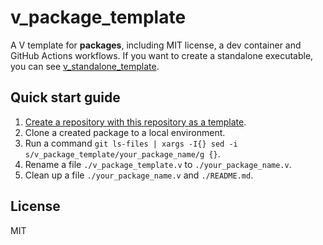 # v_package_template

A V template for **packages**, including MIT license, a dev container and GitHub Actions workflows.
If you want to create a standalone executable, you can see [v_standalone_template](https://github.com/sakkke/v_standalone_template).

## Quick start guide

1. [Create a repository with this repository as a template](https://github.com/sakkke/v_package_template/generate).
2. Clone a created package to a local environment.
3. Run a command `git ls-files | xargs -I{} sed -i s/v_package_template/your_package_name/g {}`.
4. Rename a file `./v_package_template.v` to `./your_package_name.v`.
5. Clean up a file `./your_package_name.v` and `./README.md`.

## License

MIT
